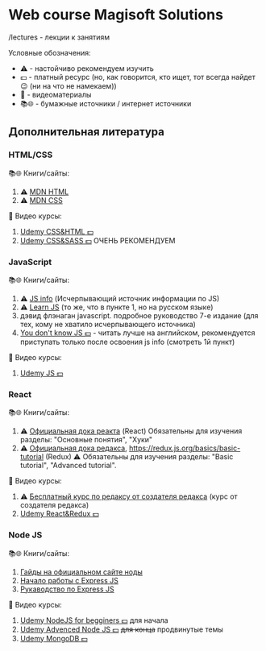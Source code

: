 # Web course Magisoft Solutions

/lectures - лекции к занятиям

Условные обозначения:

- ⚠️ - настойчиво рекомендуем изучить
- 💵 - платный ресурс (но, как говорится, кто ищет, тот всегда найдет 😉 (ни на что не намекаем))
- 🎥 - видеоматериалы
- 📚🌐 - бумажные источники / интернет источники

## Дополнительная литература

### **HTML/CSS**

📚🌐 Книги/сайты:

1. ⚠️ [MDN HTML](https://developer.mozilla.org/ru/docs/Web/HTML)
2. ⚠️ [MDN CSS](https://developer.mozilla.org/ru/docs/Web/CSS)

🎥 Видео курсы:

1. [Udemy CSS&HTML 💵](https://www.udemy.com/course/design-and-develop-a-killer-website-with-html5-and-css3/)
2. [Udemy CSS&SASS 💵](https://www.udemy.com/course/advanced-css-and-sass/) ОЧЕНЬ РЕКОМЕНДУЕМ

### **JavaScript**

📚🌐 Книги/сайты:

1. ⚠️ [JS info](https://javascript.info/) (Исчерпывающий источник информации по JS)
2. ⚠️ [Learn JS](https://learn.javascript.ru/) (то же, что в пункте 1, но на русском языке)
3. дэвид флэнаган javascript. подробное руководство 7-е издание (для тех, кому не хватило исчерпывающего источника)
4. [You don't know JS 💵](https://github.com/azat-io/you-dont-know-js-ru) - читать лучше на английском, рекомендуется приступать только после освоения js info (смотреть 1й пункт)

🎥 Видео курсы:

1. [Udemy JS 💵](https://www.udemy.com/course/the-complete-javascript-course/)

### **React**

📚🌐 Книги/сайты:

1. ⚠️ [Официальная дока реакта](https://ru.reactjs.org/docs/hello-world.html) (React) Обязательны для изучения разделы: "Основные понятия", "Хуки"
2. ⚠️ [Официальная дока редакса](https://redux.js.org/advanced/advanced-tutorial), https://redux.js.org/basics/basic-tutorial (Redux) ⚠️ Обязательны для изучения разделы: "Basic tutorial", "Advanced tutorial".

🎥 Видео курсы:

1. ⚠️ [Бесплатный курс по редаксу от создателя редакса](https://egghead.io/courses/getting-started-with-redux) (курс от создателя редакса)
2. [Udemy React&Redux 💵](https://www.udemy.com/course/react-the-complete-guide-incl-redux/)

### **Node JS**

📚🌐 Книги/сайты:

1. [Гайды на официальном сайте ноды](https://nodejs.org/en/docs/guides/)
2. [Начало работы с Express JS](https://expressjs.com/ru/starter/installing.html)
3. [Рукаводство по Express JS](https://expressjs.com/ru/guide/routing.html)

🎥 Видео курсы:

1. [Udemy NodeJS for begginers 💵](https://www.udemy.com/course/the-complete-nodejs-developer-course-2/) для начала
2. [Udemy Advenced Node JS 💵](https://www.udemy.com/course/advanced-node-for-developers/) ~~для конца~~ продвинутые темы
3. [Udemy MongoDB 💵](https://www.udemy.com/course/mongodb-the-complete-developers-guide/)
